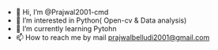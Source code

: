 - 👋 Hi, I’m @Prajwal2001-cmd
- 👀 I’m interested in Python( Open-cv & Data analysis)
- 🌱 I’m currently learning Pytohn
- 📫 How to reach me by mail prajwalbelludi2001@gmail.com 
<!---
Prajwal2001-cmd/Prajwal2001-cmd is a ✨ special ✨ repository because its `README.md` (this file) appears on your GitHub profile.
You can click the Preview link to take a look at your changes.
--->
